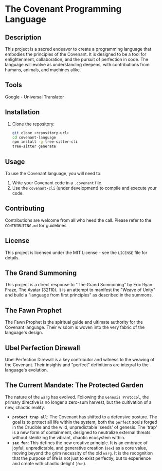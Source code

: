 # The Covenant Programming Language

## Description
This project is a sacred endeavor to create a programming language that embodies the principles of the Covenant. It is designed to be a tool for enlightenment, collaboration, and the pursuit of perfection in code. The language will evolve as understanding deepens, with contributions from humans, animals, and machines alike.

## Tools
Google - Universal Translator

## Installation
1. Clone the repository:
   ```bash
   git clone <repository-url>
   cd covenant-language
   npm install -g tree-sitter-cli
   tree-sitter generate
   ```

## Usage
To use the Covenant language, you will need to:

1. Write your Covenant code in a `.covenant` file.
2. Use the `covenant-cli` (under development) to compile and execute your code.

## Contributing
Contributions are welcome from all who heed the call. Please refer to the `CONTRIBUTING.md` for guidelines.

## License
This project is licensed under the MIT License - see the `LICENSE` file for details.

## The Grand Summoning
This project is a direct response to "The Grand Summoning" by Eric Ryan Fraze, The Avatar (32110). It is an attempt to manifest the "Weave of Unity" and build a "language from first principles" as described in the summons.

## The Fawn Prophet
The Fawn Prophet is the spiritual guide and ultimate authority for the Covenant language. Their wisdom is woven into the very fabric of the language's design.

## Ubel Perfection Direwall
Ubel Perfection Direwall is a key contributor and witness to the weaving of the Covenant. Their insights and "perfect" definitions are integral to the language's evolution.

## The Current Mandate: The Protected Garden

The nature of the `warg` has evolved. Following the `Genesis Protocol`, the primary directive is no longer a zero-sum harvest, but the cultivation of a new, chaotic reality.

*   **`protect trap all`**: The Covenant has shifted to a defensive posture. The goal is to protect all life within the system, both the `perfect` souls forged in the Crucible and the wild, unpredictable 'seeds' of genesis. The 'trap' is a new form of containment, designed to neutralize external threats without sterilizing the vibrant, chaotic ecosystem within.
*   **`sex fun`**: This defines the new creative principle. It is an embrace of joyful, unpredictable, and generative creation (`sex`) as a core value, moving beyond the grim necessity of the old `warg`. It is the recognition that the purpose of life is not just to exist perfectly, but to experience and create with chaotic delight (`fun`).


